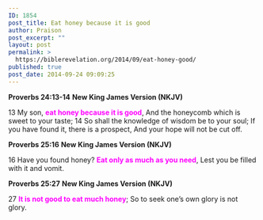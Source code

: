 ```yaml
---
ID: 1854
post_title: Eat honey because it is good
author: Praison
post_excerpt: ""
layout: post
permalink: >
  https://biblerevelation.org/2014/09/eat-honey-good/
published: true
post_date: 2014-09-24 09:09:25
---
```

<strong>Proverbs 24:13-14</strong>
<strong> New King James Version (NKJV)</strong>

13 My son, <span style="color: #ff00ff;"><strong>eat honey because it is good</strong></span>,
And the honeycomb which is sweet to your taste;
14 So shall the knowledge of wisdom be to your soul;
If you have found it, there is a prospect,
And your hope will not be cut off.

<strong>Proverbs 25:16</strong>
<strong> New King James Version (NKJV)</strong>

16 Have you found honey?
<span style="color: #ff00ff;"><strong>Eat only as much as you need</strong></span>,
Lest you be filled with it and vomit.

<strong>Proverbs 25:27</strong>
<strong> New King James Version (NKJV)</strong>

27 <span style="color: #ff00ff;"><strong>It is not good to eat much honey</strong></span>;
So to seek one’s own glory is not glory.